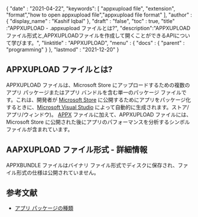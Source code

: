 {
  "date" : "2021-04-22",
  "keywords": [ "appxupload file", "extension", "format","how to open appxupload file","appxupload file format" ],
  "author" : {
    "display_name" : "Kashif Iqbal"
},
  "draft" : "false",
  "toc" : true,
  "title" :"APPXUPLOAD - .appxupload ファイルとは?",
  "description":"APPXUPLOADファイル形式と,APPXUPLOADファイルを作成して開くことができるAPIについて学びます。",
  "linktitle" : "APPXUPLOAD",
  "menu" : {
    "docs" : {
      "parent" : "programming"
}
},
  "lastmod" : "2021-12-20"
}

## APPXUPLOAD ファイルとは?

APPXUPLOAD ファイルは、Microsoft Store にアップロードするための複数のアプリ パッケージまたはアプリ バンドルを含む単一のパッケージ ファイルです。これは、開発者が [Microsoft Store](https://www.microsoft.com/en-us/) に公開するためにアプリをパッケージ化するときに、[Microsoft Visual Studio](https://visualstudio.microsoft.com/) によって自動的に生成されます。ストア/アプリ/ウィンドウ)。 [APPX](/programming/appx/) ファイルに加えて、APPXUPLOAD ファイルには、Microsoft Store に公開された後にアプリのパフォーマンスを分析するシンボル ファイルが含まれています。

## AAPXUPLOAD ファイル形式 - 詳細情報

APPXBUNDLE ファイルはバイナリ ファイル形式でディスクに保存され、ファイル形式の仕様は公開されていません。

## 参考文献

* [アプリ パッケージの種類](https://learn.microsoft.com/en-us/windows/msix/package/packaging-uwp-apps)

